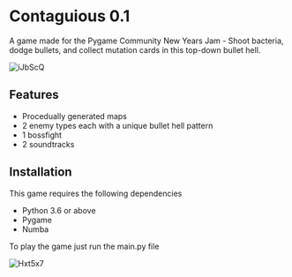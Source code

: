 Contaguious 0.1
==============

A game made for the Pygame Community New Years Jam - Shoot bacteria, dodge bullets, and collect mutation cards in this top-down bullet hell.

![iJbScQ](https://user-images.githubusercontent.com/85095943/148754985-38b99818-67c0-4a98-922e-630b7e0b341c.png)

Features
--------

- Procedually generated maps
- 2 enemy types each with a unique bullet hell pattern
- 1 bossfight
- 2 soundtracks

Installation
--------
This game requires the following dependencies
- Python 3.6 or above
- Pygame
- Numba

To play the game just run the main.py file

![Hxt5x7](https://user-images.githubusercontent.com/85095943/148754973-21f329c2-03d2-4111-a2f1-8d3f53703fd4.gif)
